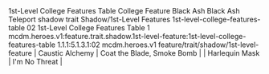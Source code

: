<ability>
  <name>1st-Level College Features Table</name>
  <keywords>
    <keyword>College</keyword>
  </keywords>
  <type>Feature</type>
  <distance>Black Ash</distance>
  <target>Black Ash Teleport</target>
  <metadata>
    <class>shadow</class>
    <feature_type>trait</feature_type>
    <file_dpath>Shadow/1st-Level Features</file_dpath>
    <item_id>1st-level-college-features-table</item_id>
    <item_index>02</item_index>
    <item_name>1st-Level College Features Table</item_name>
    <level>1</level>
    <scc>mcdm.heroes.v1:feature.trait.shadow.1st-level-feature:1st-level-college-features-table</scc>
    <scdc>1.1.1:5.1.3.1:02</scdc>
    <source>mcdm.heroes.v1</source>
    <type>feature/trait/shadow/1st-level-feature</type>
  </metadata>
  <effects>
    <effect type="mundane">| Caustic Alchemy | Coat the Blade, Smoke Bomb |
| Harlequin Mask  | I&apos;m No Threat              |</effect>
  </effects>
</ability>
